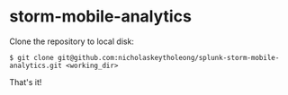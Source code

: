 storm-mobile-analytics
======================

Clone the repository to local disk:

    $ git clone git@github.com:nicholaskeytholeong/splunk-storm-mobile-analytics.git <working_dir>
  
That's it!
